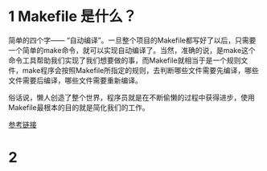 # 1 Makefile 是什么？

简单的四个字——  “自动编译”。一旦整个项目的Makefile都写好了以后，只需要一个简单的make命令，就可以实现自动编译了。当然，准确的说，是make这个命令工具帮助我们实现了我们想要做的事，而Makefile就相当于是一个规则文件，make程序会按照Makefile所指定的规则，去判断哪些文件需要先编译，哪些文件需要后编译，哪些文件需要重新编译。

俗话说，懒人创造了整个世界，程序员就是在不断偷懒的过程中获得进步，使用Makefile最根本的目的就是简化我们的工作。

[参考链接](https://www.gnu.org/software/make/manual/make.html#Reading)

# 2 
<!--stackedit_data:
eyJoaXN0b3J5IjpbLTE3MDk0ODEzODFdfQ==
-->